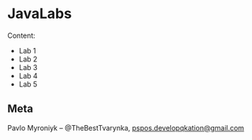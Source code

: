 # JavaLabs

Content:
* Lab 1
* Lab 2
* Lab 3
* Lab 4
* Lab 5

## Meta

Pavlo Myroniyk – @TheBestTvarynka, [pspos.developqkation@gmail.com](mailto:pspos.developqkation@gmail.com)

